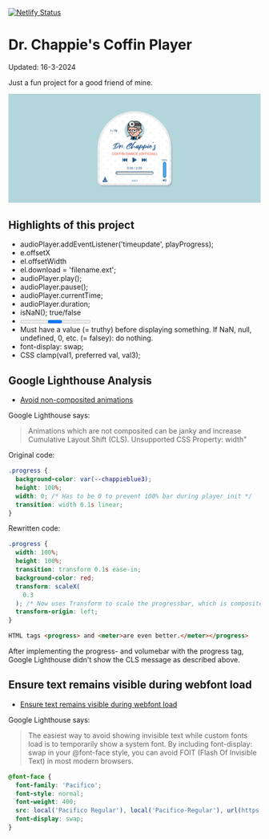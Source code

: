 [![Netlify Status](https://api.netlify.com/api/v1/badges/88479bab-644b-418b-bec5-e04269b91cae/deploy-status)](https://app.netlify.com/sites/dr-chappies-memory/deploys)
# Dr. Chappie's Coffin Player

Updated: 16-3-2024

Just a fun project for a good friend of mine.

![Screenshot](./assets/dr-chappie-s-coffin-player.jpg)

## Highlights of this project

- audioPlayer.addEventListener('timeupdate', playProgress);
- e.offsetX
- el.offsetWidth
- el.download = 'filename.ext';
- audioPlayer.play();
- audioPlayer.pause();
- audioPlayer.currentTime;
- audioPlayer.duration;
- isNaN(); true/false
- <progress> and <meter>
- Must have a value (= truthy) before displaying something. If NaN, null, undefined, 0, etc. (= falsey): do nothing.
- font-display: swap; 
- CSS clamp(val1, preferred val, val3);


## Google Lighthouse Analysis

- [Avoid non-composited animations](https://web.dev/non-composited-animations/)

Google Lighthouse says:

> Animations which are not composited can be janky and increase Cumulative Layout Shift (CLS). Unsupported CSS Property: width"

Original code:

```css
.progress {
  background-color: var(--chappieblue3);
  height: 100%;
  width: 0; /* Has to be 0 to prevent 100% bar during player init */
  transition: width 0.1s linear;
}
```

Rewritten code:

```css
.progress {
  width: 100%;
  height: 100%;
  transition: transform 0.1s ease-in;
  background-color: red;
  transform: scaleX(
    0.3
  ); /* Now uses Transform to scale the progressbar, which is composited */
  transform-origin: left;
}
```

```html
HTML tags <progress> and <meter>are even better.</meter></progress>
```

After implementing the progress- and volumebar with the progress tag, Google Lighthouse didn't show the CLS message as described above.

## Ensure text remains visible during webfont load

- [Ensure text remains visible during webfont load](https://web.dev/font-display/)

Google Lighthouse says:
> The easiest way to avoid showing invisible text while custom fonts load is to temporarily show a system font. By including font-display: swap in your @font-face style, you can avoid FOIT (Flash Of Invisible Text) in most modern browsers.

```css
@font-face {
  font-family: 'Pacifico';
  font-style: normal;
  font-weight: 400;
  src: local('Pacifico Regular'), local('Pacifico-Regular'), url(https://fonts.gstatic.com/s/pacifico/v12/FwZY7-Qmy14u9lezJ-6H6MmBp0u-.woff2) format('woff2');
  font-display: swap;
}
```